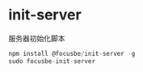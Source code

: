 # init-server
服务器初始化脚本
```javascript
npm install @focusbe/init-server -g
sudo focusbe-init-server
```
